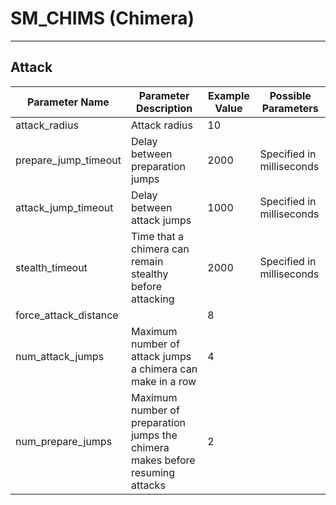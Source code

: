 # SM_CHIMS (Chimera)

___

## Attack

| Parameter Name | Parameter Description | Example Value | Possible Parameters |
|---|---|---|---|
| attack_radius | Attack radius | 10 |  |
| prepare_jump_timeout | Delay between preparation jumps | 2000 | Specified in milliseconds |
| attack_jump_timeout | Delay between attack jumps | 1000 | Specified in milliseconds |
| stealth_timeout | Time that a chimera can remain stealthy before attacking | 2000 | Specified in milliseconds |
| force_attack_distance |  | 8 |  |
| num_attack_jumps | Maximum number of attack jumps a chimera can make in a row | 4 |  |
| num_prepare_jumps | Maximum number of preparation jumps the chimera makes before resuming attacks | 2 |  |

